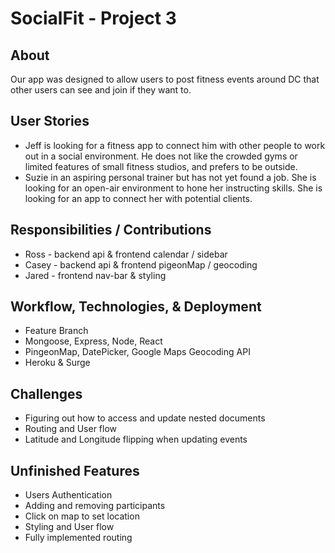 # SocialFit - Project 3

## About

Our app was designed to allow users to post fitness events around DC that other users can see and join if they want to.

## User Stories

* Jeff is looking for a fitness app to connect him with other people to work out in a social environment. He does not like the crowded gyms or limited features of small fitness studios, and prefers to be outside.
* Suzie in an aspiring personal trainer but has not yet found a job. She is looking for an open-air environment to hone her instructing skills. She is looking for an app to connect her with potential clients.

## Responsibilities / Contributions

* Ross - backend api & frontend calendar / sidebar
* Casey - backend api & frontend pigeonMap / geocoding
* Jared - frontend nav-bar & styling

## Workflow, Technologies, & Deployment

* Feature Branch
* Mongoose, Express, Node, React
* PingeonMap, DatePicker, Google Maps Geocoding API
* Heroku & Surge

## Challenges

* Figuring out how to access and update nested documents
* Routing and User flow
* Latitude and Longitude flipping when updating events

## Unfinished Features

* Users Authentication
* Adding and removing participants
* Click on map to set location
* Styling and User flow
* Fully implemented routing
